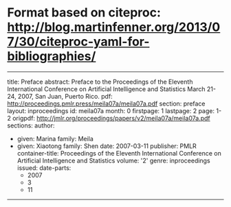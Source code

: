 # Format based on citeproc: http://blog.martinfenner.org/2013/07/30/citeproc-yaml-for-bibliographies/
---
title: Preface
abstract: Preface to the Proceedings of the Eleventh International  Conference on
  Artificial Intelligence and Statistics  March 21-24, 2007, San Juan, Puerto Rico.
pdf: http://proceedings.pmlr.press/meila07a/meila07a.pdf
section: preface
layout: inproceedings
id: meila07a
month: 0
firstpage: 1
lastpage: 2
page: 1-2
origpdf: http://jmlr.org/proceedings/papers/v2/meila07a/meila07a.pdf
sections: 
author:
- given: Marina
  family: Meila
- given: Xiaotong
  family: Shen
date: 2007-03-11
publisher: PMLR
container-title: Proceedings of the Eleventh International Conference on Artificial
  Intelligence and Statistics
volume: '2'
genre: inproceedings
issued:
  date-parts:
  - 2007
  - 3
  - 11
---
